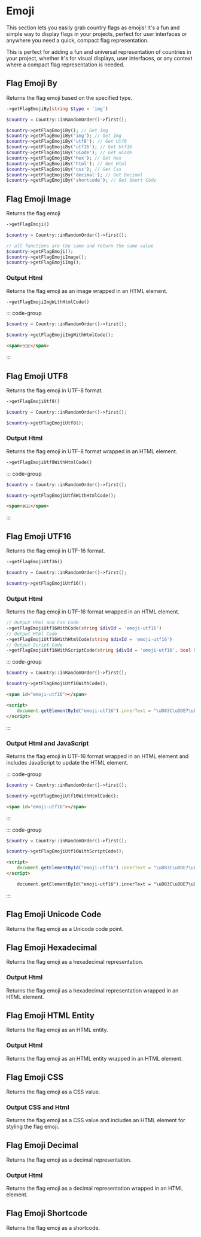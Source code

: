 # Emoji

This section lets you easily grab country flags as emojis! It's a fun and simple way to display flags in your projects, perfect for user interfaces or anywhere you need a quick, compact flag representation.

This is perfect for adding a fun and universal representation of countries in your project, whether it's for visual displays, user interfaces, or any context where a compact flag representation is needed.

## Flag Emoji By

Returns the flag emoji based on the specified type.

```php
->getFlagEmojiBy(string $type = 'img')
```

```php [Example]
$country = Country::inRandomOrder()->first();

$country->getFlagEmojiBy(); // Get Img
$country->getFlagEmojiBy('img'); // Get Img
$country->getFlagEmojiBy('utf8'); // Get Utf8
$country->getFlagEmojiBy('utf16'); // Get Utf16
$country->getFlagEmojiBy('uCode'); // Get uCode
$country->getFlagEmojiBy('hex'); // Get Hex
$country->getFlagEmojiBy('html'); // Get Html
$country->getFlagEmojiBy('css'); // Get Css
$country->getFlagEmojiBy('decimal'); // Get Decimal
$country->getFlagEmojiBy('shortcode'); // Get Short Code
```

## Flag Emoji Image

Returns the flag emoji

```php
->getFlagEmoji()
```

```php [Example]
$country = Country::inRandomOrder()->first();

// all functions are the same and return the same value
$country->getFlagEmoji();
$country->getFlagEmojiImage();
$country->getFlagEmojiImg();
```

### Output Html

Returns the flag emoji as an image wrapped in an HTML element.

```php
->getFlagEmojiImgWithHtmlCode()
```

::: code-group

```php [Input]
$country = Country::inRandomOrder()->first();

$country->getFlagEmojiImgWithHtmlCode();
```

```html [Output]
<span>🇾🇪</span>
```

:::

## Flag Emoji UTF8

Returns the flag emoji in UTF-8 format.

```php
->getFlagEmojiUtf8()
```

```php [Example]
$country = Country::inRandomOrder()->first();

$country->getFlagEmojiUtf8();
```

### Output Html

Returns the flag emoji in UTF-8 format wrapped in an HTML element.

```php
->getFlagEmojiUtf8WithHtmlCode()
```

::: code-group

```php [Input]
$country = Country::inRandomOrder()->first();

$country->getFlagEmojiUtf8WithHtmlCode();
```

```html [Output]
<span>🇷🇺</span>
```

:::

## Flag Emoji UTF16

Returns the flag emoji in UTF-16 format.

```php
->getFlagEmojiUtf16()
```

```php [Example]
$country = Country::inRandomOrder()->first();

$country->getFlagEmojiUtf16();
```

### Output Html

Returns the flag emoji in UTF-16 format wrapped in an HTML element.

```php
// Output Html and Css Code
->getFlagEmojiUtf16WithCode(string $divId = 'emoji-utf16')
// Output Html Code
->getFlagEmojiUtf16WithHtmlCode(string $divId = 'emoji-utf16')
// Output Script Code
->getFlagEmojiUtf16WithScriptCode(string $divId = 'emoji-utf16', bool $withTag = false)
```

::: code-group

```php [Input]
$country = Country::inRandomOrder()->first();

$country->getFlagEmojiUtf16WithCode();
```

```html [Output]
<span id="emoji-utf16"></span>

<script>
    document.getElementById("emoji-utf16").innerText = "\uD83C\uDDE7\uD83C\uDDF7";
</script>
```

:::

### Output Html and JavaScript

Returns the flag emoji in UTF-16 format wrapped in an HTML element and includes JavaScript to update the HTML element.

::: code-group

```php [Input]
$country = Country::inRandomOrder()->first();

$country->getFlagEmojiUtf16WithHtmlCode();
```

```html [Output]
<span id="emoji-utf16"></span>
```

:::

::: code-group

```php [Input]
$country = Country::inRandomOrder()->first();

$country->getFlagEmojiUtf16WithScriptCode();
```

```html [Output]
<script>
    document.getElementById("emoji-utf16").innerText = "\uD83C\uDDE7\uD83C\uDDF7";
</script>
```

```html [Output Without Tag]
    document.getElementById("emoji-utf16").innerText = "\uD83C\uDDE7\uD83C\uDDF7";
```

:::

## Flag Emoji Unicode Code

Returns the flag emoji as a Unicode code point.

## Flag Emoji Hexadecimal

Returns the flag emoji as a hexadecimal representation.

### Output Html

Returns the flag emoji as a hexadecimal representation wrapped in an HTML element.

## Flag Emoji HTML Entity

Returns the flag emoji as an HTML entity.

### Output Html

Returns the flag emoji as an HTML entity wrapped in an HTML element.

## Flag Emoji CSS

Returns the flag emoji as a CSS value.

### Output CSS and Html

Returns the flag emoji as a CSS value and includes an HTML element for styling the flag emoji.

## Flag Emoji Decimal

Returns the flag emoji as a decimal representation.

### Output Html

Returns the flag emoji as a decimal representation wrapped in an HTML element.

## Flag Emoji Shortcode

Returns the flag emoji as a shortcode.
